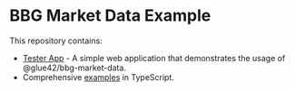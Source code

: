 # BBG Market Data Example

This repository contains:

 * [Tester App](./tester-app/) - A simple web application that demonstrates the usage of @glue42/bbg-market-data.
 * Comprehensive [examples](./examples/) in TypeScript.